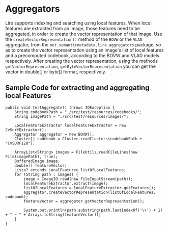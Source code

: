 # Aggregators
Lire supports indexing and searching using local features. When local features are extracted from an image, those features need to be aggregated, in order to create the vector representation of that image. Use the `createVectorRepresentation()` method of the `BOVW` or the `VLAD` aggregator, from the `net.semanticmetadata.lire.aggregators` package, so as to create the vector representation using an image's list of local features and a precomputed codebook, according to the BOVW and VLAD models respectively. After creating the vector representation, using the methods `getVectorRepresentation`, `getByteVectorRepresentation` you can get the vector in double[] or byte[] format, respectively.

## Sample Code for extracting and aggregating local Features
    public void testAggregate() throws IOException {
        String codebookPath = "./src/test/resources/codebooks/";
        String imagePath = "./src/test/resources/images/";

        LocalFeatureExtractor localFeatureExtractor = new CvSurfExtractor();
        Aggregator aggregator = new BOVW();
        Cluster[] codebook = Cluster.readClusters(codebookPath + "CvSURF128");

        ArrayList<String> images = FileUtils.readFileLines(new File(imagePath), true);
        BufferedImage image;
        double[] featureVector;
        List<? extends LocalFeature> listOfLocalFeatures;
        for (String path : images) {
            image = ImageIO.read(new FileInputStream(path));
            localFeatureExtractor.extract(image);
            listOfLocalFeatures = localFeatureExtractor.getFeatures();
            aggregator.createVectorRepresentation(listOfLocalFeatures, codebook);
            featureVector = aggregator.getVectorRepresentation();

            System.out.println(path.substring(path.lastIndexOf('\\') + 1) + " ~ " + Arrays.toString(featureVector));
        }
    }